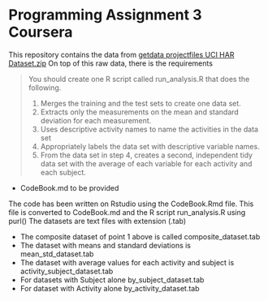 # Programming Assignment 3 Coursera 

This repository contains the data from [getdata projectfiles UCI HAR Dataset.zip](https://d396qusza40orc.cloudfront.net/getdata%2Fprojectfiles%2FUCI%20HAR%20Dataset.zip)
On top of this raw data, there is the requirements



>You should create one R script called run_analysis.R that does the following. 
>
>1. Merges the training and the test sets to create one data set.
>1. Extracts only the measurements on the mean and standard deviation for each measurement. 
>1. Uses descriptive activity names to name the activities in the data set
>1. Appropriately labels the data set with descriptive variable names. 
>1. From the data set in step 4, creates a second, independent tidy data set with the average of each variable for each activity and each subject.

* CodeBook.md to be provided 

The code has been written on Rstudio using the CodeBook.Rmd file. 
This file is converted to CodeBook.md and the R script run_analysis.R using purl()
The datasets are text files with extension (.tab)
- The composite dataset of point 1 above is called composite_dataset.tab
- The dataset with means and standard deviations is mean_std_dataset.tab
- The dataset with average values for each activity and subject is activity_subject_dataset.tab
- For datasets with Subject alone by_subject_dataset.tab
- For dataset with Activity alone by_activity_dataset.tab


